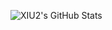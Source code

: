 ![XIU2's GitHub Stats](https://github-readme-stats.vercel.app/api?username=XIU2&show_icons=true&hide=contribs,prs&include_all_commits=true&bg_color=30,e96443,904e95&title_color=fff&text_color=fff&icon_color=fff)
